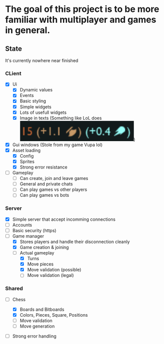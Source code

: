 # The goal of this project is to be more familiar with multiplayer and games in general.

## State
It's currently nowhere near finished

### CLient
- [x] Ui
    - [x] Dynamic values
    - [x] Events
    - [x] Basic styling
    - [X] Simple widgets
    - [x] Lots of usefull widgets
    - [x] Image in texts (Something like LoL does ![](assets/LoL_img_in_text.png))
- [x] Gui windows (Stole from my game Vupa lol)
- [x] Asset loading
    - [x] Config
    - [x] Sprites
    - [x] Strong error resistance
- [ ] Gameplay
    - [ ] Can create, join and leave games
    - [ ] General and private chats
    - [ ] Can play games vs other players
    - [ ] Can play games vs bots

### Server
- [x] Simple server that accept incomming connections
- [ ] Accounts
- [ ] Basic security (https)
- [ ] Game manager
    - [x] Stores players and handle their disconnection cleanly
    - [x] Game creation & joining
    - [ ] Actual gameplay 
        - [x] Turns
        - [x] Move pieces
        - [x] Move validation (possible)
        - [ ] Move validation (legal)

### Shared
- [ ] Chess
    - [x] Boards and Bitboards
    - [x] Colors, Pieces, Square, Positions
    - [ ] Move validation
    - [ ] Move generation 
- [ ] Strong error handling



